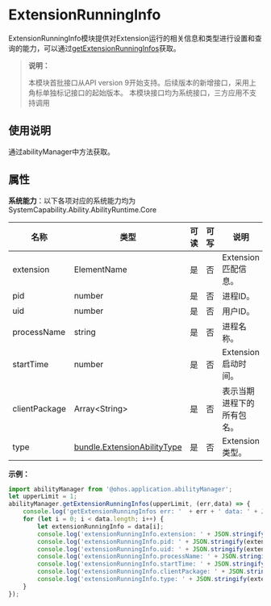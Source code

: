 # ExtensionRunningInfo

ExtensionRunningInfo模块提供对Extension运行的相关信息和类型进行设置和查询的能力，可以通过[getExtensionRunningInfos](js-apis-app-ability-abilityManager.md#getextensionrunninginfos)获取。

> **说明：**
> 
> 本模块首批接口从API version 9开始支持。后续版本的新增接口，采用上角标单独标记接口的起始版本。
> 本模块接口均为系统接口，三方应用不支持调用

## 使用说明

通过abilityManager中方法获取。

## 属性

**系统能力**：以下各项对应的系统能力均为SystemCapability.Ability.AbilityRuntime.Core

| 名称 | 类型 | 可读 | 可写 | 说明 |
| -------- | -------- | -------- | -------- | -------- |
| extension | ElementName | 是 | 否 | Extension匹配信息。 |
| pid | number | 是 | 否 | 进程ID。 |
| uid | number | 是 | 否 | 用户ID。 |
| processName | string | 是 | 否 | 进程名称。 |
| startTime | number | 是 | 否 | Extension启动时间。 |
| clientPackage | Array&lt;String&gt; | 是 | 否 | 表示当期进程下的所有包名。 |
| type | [bundle.ExtensionAbilityType](js-apis-Bundle.md) | 是 | 否 | Extension类型。 |

**示例：**
```ts
import abilityManager from '@ohos.application.abilityManager';
let upperLimit = 1;
abilityManager.getExtensionRunningInfos(upperLimit, (err,data) => {
    console.log('getExtensionRunningInfos err: '  + err + ' data: ' + JSON.stringify(data));
    for (let i = 0; i < data.length; i++) {
        let extensionRunningInfo = data[i];
        console.log('extensionRunningInfo.extension: ' + JSON.stringify(extensionRunningInfo.extension));
        console.log('extensionRunningInfo.pid: ' + JSON.stringify(extensionRunningInfo.pid));
        console.log('extensionRunningInfo.uid: ' + JSON.stringify(extensionRunningInfo.uid));
        console.log('extensionRunningInfo.processName: ' + JSON.stringify(extensionRunningInfo.processName));
        console.log('extensionRunningInfo.startTime: ' + JSON.stringify(extensionRunningInfo.startTime));
        console.log('extensionRunningInfo.clientPackage: ' + JSON.stringify(extensionRunningInfo.clientPackage));
        console.log('extensionRunningInfo.type: ' + JSON.stringify(extensionRunningInfo.type));
    }
});
```